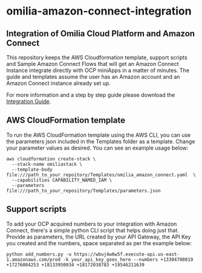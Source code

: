 # omilia-amazon-connect-integration  
## Integration of Omilia Cloud Platform and Amazon Connect
This repository keeps the AWS Cloudformation template, support scripts and Sample Amazon Connect Flows that will get an Amazon Connect Instance integrate directly with OCP miniApps in a matter of minutes.
The guide and templates assume the user has an Amazon account and an Amazon Connect instance already set up. 

For more information and a step by step guide please download the [Integration Guide](https://omilia.com/wp-content/uploads/2022/04/amazon-connect-integration-step-by-step.pdf).

## AWS CloudFormation template
To run the AWS CloudFormation template using the AWS CLI, you can use the parameters json included in the Templates folder as a template. Change your parameter values as desired. You can see an example usage below: 

```console
aws cloudformation create-stack \
  --stack-name omiliastack \
  --template-body file:///path_to_your_repoitory/Templates/omilia_amazon_connect.yaml  \
  --capabilities CAPABILITY_NAMED_IAM \
  --parameters  file:///path_to_your_repository/Templates/parameters.json
```
## Support scripts 

To add your OCP acquired numbers to your integration with Amazon Connect, there's a simple python CLI script that helps doing just that. Provide as parameters, the URL created by your API Gateway, the API Key you created and the numbers, space separated as per the example below: 

```console
python add_numbers.py -u https://wbuj4w6w5f.execute-api.us-east-1.amazonaws.com/prod -k your_api_key_goes_here --numbers +13304708019 +17276084253 +18133950034 +18172038783 +19546211639
```